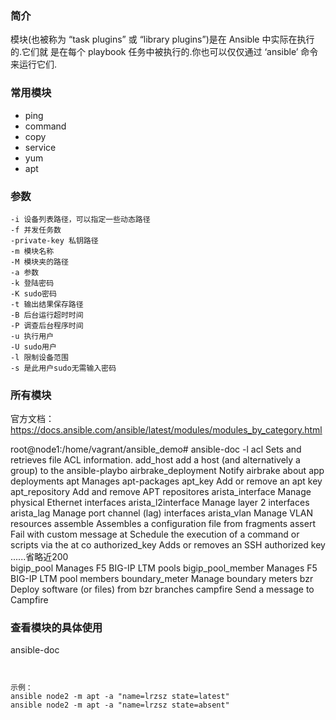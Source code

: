 ### 简介
模块(也被称为 “task plugins” 或 “library plugins”)是在 Ansible 中实际在执行的.它们就 是在每个 playbook 任务中被执行的.你也可以仅仅通过 ‘ansible’ 命令来运行它们.  

### 常用模块
- ping
- command
- copy
- service
- yum 
- apt

### 参数

```
-i 设备列表路径，可以指定一些动态路径
-f 并发任务数
-private-key 私钥路径
-m 模块名称
-M 模块夹的路径
-a 参数
-k 登陆密码
-K sudo密码
-t 输出结果保存路径
-B 后台运行超时时间
-P 调查后台程序时间
-u 执行用户
-U sudo用户
-l 限制设备范围
-s 是此用户sudo无需输入密码
```

### 所有模块

官方文档：https://docs.ansible.com/ansible/latest/modules/modules_by_category.html

root@node1:/home/vagrant/ansible_demo# ansible-doc -l
acl                  Sets and retrieves file ACL information.
add_host             add a host (and alternatively a group) to the ansible-playbo
airbrake_deployment  Notify airbrake about app deployments
apt                  Manages apt-packages
apt_key              Add or remove an apt key
apt_repository       Add and remove APT repositores
arista_interface     Manage physical Ethernet interfaces
arista_l2interface   Manage layer 2 interfaces
arista_lag           Manage port channel (lag) interfaces
arista_vlan          Manage VLAN resources
assemble             Assembles a configuration file from fragments
assert               Fail with custom message
at                   Schedule the execution of a command or scripts via the at co
authorized_key       Adds or removes an SSH authorized key
......省略近200  
bigip_pool           Manages F5 BIG-IP LTM pools
bigip_pool_member    Manages F5 BIG-IP LTM pool members
boundary_meter       Manage boundary meters
bzr                  Deploy software (or files) from bzr branches
campfire             Send a message to Campfire

### 查看模块的具体使用
ansible-doc <apt>

```


示例：
ansible node2 -m apt -a "name=lrzsz state=latest"
ansible node2 -m apt -a "name=lrzsz state=absent"
